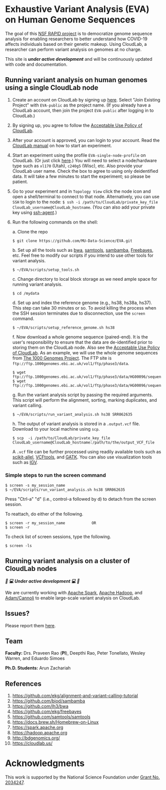 # Exhaustive Variant Analysis (EVA) on Human Genome Sequences

The goal of this [NSF RAPID project](https://nsf.gov/awardsearch/showAward?AWD_ID=2034247) is to democratize genome sequence analysis for enabling researchers to
better understand how COVID-19 affects individuals based on their genetic makeup. Using CloudLab, a researcher can perform
variant analysis on genomes at no charge.

This site is ***under active development*** and will be continuously updated with code and documentation.

## Running variant analysis on human genomes using a single CloudLab node

1. Create an account on CloudLab by signing up [here](https://cloudlab.us/signup.php).  Select "Join Existing Project" with `EVA-public` as the project name.
(If you already have a CloudLab account, then join the project `EVA-public` after logging in to CloudLab.)
<!--[(Screenshot)](images/CloudLab_signup.png?raw=true)("CloudLab Signup")-->
2. By signing up, you agree to follow the [Acceptable Use Policy of CloudLab](https://cloudlab.us/aup.php).
3. After your account is approved, you can login to your account. Read the [CloudLab manual](http://docs.cloudlab.us/) on how to start an experiment.
4. Start an experiment using the profile `EVA-single-node-profile` on CloudLab. (Or just click [here](https://www.cloudlab.us/p/8d74b0b9-bfd5-11ea-b1eb-e4434b2381fc).)
You will need to select a node/hardware type such as `xl170` (Utah), `c240g5` (Wisc), etc. Also provide your CloudLab user name. Check the box to agree to using only deidentified data.
It will take a few minutes to start the experiment; so please be patient.

5. Go to your experiment and in `Topology View` click the node icon and open a shell/terminal to connect to that node.
Alternatively, you can use `SSH` to login to the node: `$ ssh -i /path/to/CloudLab/private_key_file  CloudLab_username@CloudLab_hostname`.
(You can also add your private key using [ssh-agent](https://www.ssh.com/ssh/agent).)

6. Run the following commands on the shell:

    a. Clone the repo

       $ git clone https://github.com/MU-Data-Science/EVA.git

    b. Set up all the tools such as [bwa](https://github.com/lh3/bwa), [samtools](https://github.com/samtools/samtools), [sambamba](https://github.com/biod/sambamba), [Freebayes](https://github.com/ekg/freebayes), etc. Feel free to modify our scripts if you intend to use other tools for variant analysis.

       $ ~/EVA/scripts/setup_tools.sh

    c. Change directory to local block storage as we need ample space for running variant analysis.

       $ cd /mydata

    d. Set up and index the reference genome (e.g., hs38, hs38a, hs37). This step can take 30 minutes or so. To avoid killing the process when the SSH session terminates due to disconnection, use the `screen` command.

       $ ~/EVA/scripts/setup_reference_genome.sh hs38

    f. Now download a whole genome sequence (paired-end). It is the user's responsibility to ensure that the data are de-identified prior to storing them on the CloudLab node. Also see the [Acceptable Use Policy of CloudLab](https://cloudlab.us/aup.php). As an example, we will use the whole genome sequences from [The 1000 Genomes Project](https://www.internationalgenome.org/). The FTP site is `ftp://ftp.1000genomes.ebi.ac.uk/vol1/ftp/phase3/data`.

       $ wget ftp://ftp.1000genomes.ebi.ac.uk/vol1/ftp/phase3/data/HG00096/sequence_read/SRR062635_1.filt.fastq.gz
       $ wget ftp://ftp.1000genomes.ebi.ac.uk/vol1/ftp/phase3/data/HG00096/sequence_read/SRR062635_2.filt.fastq.gz

    g. Run the variant analysis script by passing the required arguments. This script will perform the alignment, sorting, marking duplicates, and variant calling.

       $ ~/EVA/scripts/run_variant_analysis.sh hs38 SRR062635

    h. The output of variant analysis is stored in a `.output.vcf` file. Download to your local machine using `scp`.

       $ scp  -i /path/to/CloudLab/private_key_file  CloudLab_username@CloudLab_hostname:/path/to/the/output_VCF_file

    A `.vcf` file can be further processed using readily available tools such as [scikit-allel](http://alimanfoo.github.io/2017/06/14/read-vcf.html), [VCFtools](https://vcftools.github.io/index.html), and [GATK](https://gatk.broadinstitute.org/hc/en-us/articles/360036711531-VariantsToTable). You can also use visualization tools such as [IGV](https://software.broadinstitute.org/software/igv/download).

### Simple steps to run the screen command

    $ screen -s my_session_name
    $ ~/EVA/scripts/run_variant_analysis.sh hs38 SRR062635

   Press "Ctrl-a" "d" (i.e., control-a followed by d) to detach from the screen session.

   To reattach, do either of the following.

    $ screen -r my_session_name            OR
    $ screen -r

   To check list of screen sessions, type the following.

    $ screen -ls

## Running variant analysis on a cluster of CloudLab nodes

***🚧 💻 Under active development 💻 🚧***

We are currently working with [Apache Spark](https://spark.apache.org), [Apache Hadoop](https://hadoop.apache.org), and [Adam/Cannoli](http://bdgenomics.org/) to enable large-scale variant analysis on CloudLab.


## Issues?

Please report them [here](https://github.com/MU-Data-Science/EVA/issues).

## Team

**Faculty:** Drs. Praveen Rao (**PI**), Deepthi Rao, Peter Tonellato, Wesley Warren, and Eduardo Simoes

**Ph.D. Students:** Arun Zachariah

## References
1. https://github.com/ekg/alignment-and-variant-calling-tutorial
2. https://github.com/biod/sambamba
3. https://github.com/lh3/bwa
4. https://github.com/ekg/freebayes
5. https://github.com/samtools/samtools
6. https://docs.brew.sh/Homebrew-on-Linux
7. https://spark.apache.org
8. https://hadoop.apache.org
9. http://bdgenomics.org/
10. https://cloudlab.us/

# Acknowledgments

This work is supported by the National Science Foundation under [Grant No. 2034247](https://nsf.gov/awardsearch/showAward?AWD_ID=2034247).

